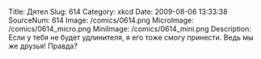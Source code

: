 Title: Дятел 
Slug: 614 
Category: xkcd 
Date: 2009-08-06 13:33:38 
SourceNum: 614 
Image: /comics/0614.png 
MicroImage: /comics/0614_micro.png 
MiniImage: /comics/0614_mini.png 
Description: Если у тебя не будет удлинителя, я его тоже смогу принести. Ведь мы же друзья! Правда? 

